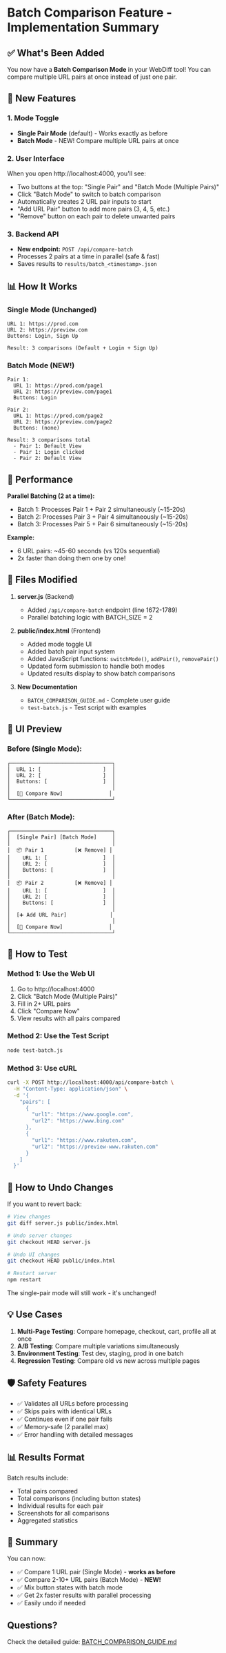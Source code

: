 # Batch Comparison Feature - Implementation Summary

## ✅ What's Been Added

You now have a **Batch Comparison Mode** in your WebDiff tool! You can compare multiple URL pairs at once instead of just one pair.

## 🎯 New Features

### 1. **Mode Toggle**
- **Single Pair Mode** (default) - Works exactly as before
- **Batch Mode** - NEW! Compare multiple URL pairs at once

### 2. **User Interface**
When you open http://localhost:4000, you'll see:
- Two buttons at the top: "Single Pair" and "Batch Mode (Multiple Pairs)"
- Click "Batch Mode" to switch to batch comparison
- Automatically creates 2 URL pair inputs to start
- "Add URL Pair" button to add more pairs (3, 4, 5, etc.)
- "Remove" button on each pair to delete unwanted pairs

### 3. **Backend API**
- **New endpoint:** `POST /api/compare-batch`
- Processes 2 pairs at a time in parallel (safe & fast)
- Saves results to `results/batch_<timestamp>.json`

## 📊 How It Works

### Single Mode (Unchanged)
```
URL 1: https://prod.com
URL 2: https://preview.com
Buttons: Login, Sign Up

Result: 3 comparisons (Default + Login + Sign Up)
```

### Batch Mode (NEW!)
```
Pair 1:
  URL 1: https://prod.com/page1
  URL 2: https://preview.com/page1
  Buttons: Login

Pair 2:
  URL 1: https://prod.com/page2
  URL 2: https://preview.com/page2
  Buttons: (none)

Result: 3 comparisons total
  - Pair 1: Default View
  - Pair 1: Login clicked
  - Pair 2: Default View
```

## 🚀 Performance

**Parallel Batching (2 at a time):**
- Batch 1: Processes Pair 1 + Pair 2 simultaneously (~15-20s)
- Batch 2: Processes Pair 3 + Pair 4 simultaneously (~15-20s)
- Batch 3: Processes Pair 5 + Pair 6 simultaneously (~15-20s)

**Example:**
- 6 URL pairs: ~45-60 seconds (vs 120s sequential)
- 2x faster than doing them one by one!

## 📁 Files Modified

1. **server.js** (Backend)
   - Added `/api/compare-batch` endpoint (line 1672-1789)
   - Parallel batching logic with BATCH_SIZE = 2

2. **public/index.html** (Frontend)
   - Added mode toggle UI
   - Added batch pair input system
   - Added JavaScript functions: `switchMode()`, `addPair()`, `removePair()`
   - Updated form submission to handle both modes
   - Updated results display to show batch comparisons

3. **New Documentation**
   - `BATCH_COMPARISON_GUIDE.md` - Complete user guide
   - `test-batch.js` - Test script with examples

## 🎨 UI Preview

### Before (Single Mode):
```
┌─────────────────────────────────┐
│  URL 1: [                    ]  │
│  URL 2: [                    ]  │
│  Buttons: [                  ]  │
│                                 │
│  [🚀 Compare Now]               │
└─────────────────────────────────┘
```

### After (Batch Mode):
```
┌─────────────────────────────────┐
│  [Single Pair] [Batch Mode]     │
│                                 │
│  📦 Pair 1          [❌ Remove] │
│    URL 1: [                  ]  │
│    URL 2: [                  ]  │
│    Buttons: [                ]  │
│                                 │
│  📦 Pair 2          [❌ Remove] │
│    URL 1: [                  ]  │
│    URL 2: [                  ]  │
│    Buttons: [                ]  │
│                                 │
│  [➕ Add URL Pair]              │
│                                 │
│  [🚀 Compare Now]               │
└─────────────────────────────────┘
```

## 🧪 How to Test

### Method 1: Use the Web UI
1. Go to http://localhost:4000
2. Click "Batch Mode (Multiple Pairs)"
3. Fill in 2+ URL pairs
4. Click "Compare Now"
5. View results with all pairs compared

### Method 2: Use the Test Script
```bash
node test-batch.js
```

### Method 3: Use cURL
```bash
curl -X POST http://localhost:4000/api/compare-batch \
  -H "Content-Type: application/json" \
  -d '{
    "pairs": [
      {
        "url1": "https://www.google.com",
        "url2": "https://www.bing.com"
      },
      {
        "url1": "https://www.rakuten.com",
        "url2": "https://preview-www.rakuten.com"
      }
    ]
  }'
```

## 🔄 How to Undo Changes

If you want to revert back:

```bash
# View changes
git diff server.js public/index.html

# Undo server changes
git checkout HEAD server.js

# Undo UI changes
git checkout HEAD public/index.html

# Restart server
npm restart
```

The single-pair mode will still work - it's unchanged!

## 💡 Use Cases

1. **Multi-Page Testing**: Compare homepage, checkout, cart, profile all at once
2. **A/B Testing**: Compare multiple variations simultaneously
3. **Environment Testing**: Test dev, staging, prod in one batch
4. **Regression Testing**: Compare old vs new across multiple pages

## 🛡️ Safety Features

- ✅ Validates all URLs before processing
- ✅ Skips pairs with identical URLs
- ✅ Continues even if one pair fails
- ✅ Memory-safe (2 parallel max)
- ✅ Error handling with detailed messages

## 📊 Results Format

Batch results include:
- Total pairs compared
- Total comparisons (including button states)
- Individual results for each pair
- Screenshots for all comparisons
- Aggregated statistics

## 🎉 Summary

You can now:
- ✅ Compare 1 URL pair (Single Mode) - **works as before**
- ✅ Compare 2-10+ URL pairs (Batch Mode) - **NEW!**
- ✅ Mix button states with batch mode
- ✅ Get 2x faster results with parallel processing
- ✅ Easily undo if needed

## Questions?

Check the detailed guide: [BATCH_COMPARISON_GUIDE.md](BATCH_COMPARISON_GUIDE.md)
